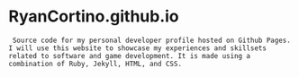 # RyanCortino.github.io

     Source code for my personal developer profile hosted on Github Pages. I will use this website to showcase my experiences and skillsets related to software and game development. It is made using a combination of Ruby, Jekyll, HTML, and CSS.
